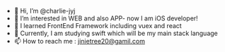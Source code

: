 - 👋 Hi, I’m @charlie-jyj
- 👀 I’m interested in WEB and also APP- now I am iOS developer!
- 🌱 I learned FrontEnd Framework including vuex and react
- 🌱 Currently, I am studying swift which will be my main stack language
- 📫 How to reach me : jinietree20@gamil.com


